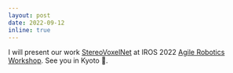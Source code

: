 ```yaml
---
layout: post
date: 2022-09-12
inline: true
---
```


I will present our work <a href="/stereovoxelnet">StereoVoxelNet</a> at IROS 2022 <a href="https://wp.nyu.edu/workshopiros2022agilerobotics/call-for-papers/">Agile Robotics Workshop</a>. See you in Kyoto :japan:.